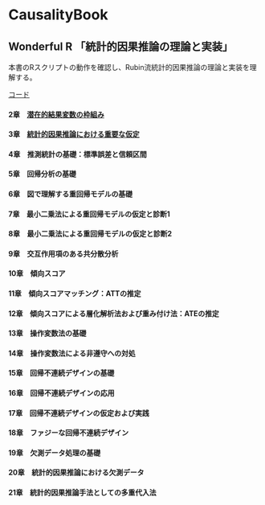 # CausalityBook

## Wonderful R 「統計的因果推論の理論と実装」

本書のRスクリプトの動作を確認し、Rubin流統計的因果推論の理論と実装を理解する。

[コード](https://github.com/akiabe/CausalityBook/tree/main/src)

#### 2章　[潜在的結果変数の枠組み](https://github.com/akiabe/CausalityBook/tree/main/ch2)
#### 3章　[統計的因果推論における重要な仮定](https://github.com/akiabe/CausalityBook/tree/main/ch3)
#### 4章　推測統計の基礎：標準誤差と信頼区間
#### 5章　回帰分析の基礎
#### 6章　図で理解する重回帰モデルの基礎
#### 7章　最小二乗法による重回帰モデルの仮定と診断1
#### 8章　最小二乗法による重回帰モデルの仮定と診断2
#### 9章　交互作用項のある共分散分析
#### 10章　傾向スコア
#### 11章　傾向スコアマッチング：ATTの推定
#### 12章　傾向スコアによる層化解析法および重み付け法：ATEの推定
#### 13章　操作変数法の基礎
#### 14章　操作変数法による非遵守への対処
#### 15章　回帰不連続デザインの基礎
#### 16章　回帰不連続デザインの応用
#### 17章　回帰不連続デザインの仮定および実践
#### 18章　ファジーな回帰不連続デザイン
#### 19章　欠測データ処理の基礎
#### 20章　統計的因果推論における欠測データ
#### 21章　統計的因果推論手法としての多重代入法
